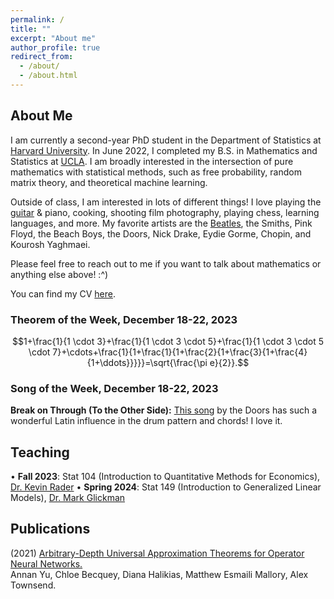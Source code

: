 ```yaml
---
permalink: /
title: ""
excerpt: "About me"
author_profile: true
redirect_from: 
  - /about/
  - /about.html
---
```

## About Me

I am currently a second-year PhD student in the Department of Statistics at [Harvard University](https://statistics.fas.harvard.edu/). In June 2022, I completed my B.S. in Mathematics and Statistics at [UCLA](https://ww3.math.ucla.edu/). I am broadly interested in the intersection of pure mathematics with statistical methods, such as free probability, random matrix theory, and theoretical machine learning.

Outside of class, I am interested in lots of different things! I love playing the [guitar](https://mattesmaili.github.io/files/guitar.png) & piano, cooking, shooting film photography, playing chess, learning languages, and more. My favorite artists are the [Beatles](https://open.spotify.com/playlist/07ZKf7841juhmGlI6LMfBd?si=4511ac89f1d14618), the Smiths, Pink Floyd, the Beach Boys, the Doors, Nick Drake, Eydie Gorme, Chopin, and Kourosh Yaghmaei.

Please feel free to reach out to me if you want to talk about mathematics or anything else above! :^)

You can find my CV [here](https://mattesmaili.github.io/files/new_resume.pdf).

### Theorem of the Week, December 18-22, 2023

$$1+\frac{1}{1 \cdot 3}+\frac{1}{1 \cdot 3 \cdot 5}+\frac{1}{1 \cdot 3 \cdot 5 \cdot 7}+\cdots+\frac{1}{1+\frac{1}{1+\frac{2}{1+\frac{3}{1+\frac{4}{1+\ddots}}}}}=\sqrt{\frac{\pi e}{2}}.$$

### Song of the Week, December 18-22, 2023

**Break on Through (To the Other Side):** [This song](https://open.spotify.com/track/6ToM0uwxtPKo9CMpbPGYvM?si=7663e4fe82e84068) by the Doors has such a wonderful Latin influence in the drum pattern and chords! I love it.
## Teaching

• **Fall 2023**: Stat 104 (Introduction to Quantitative Methods for Economics), [Dr. Kevin Rader](https://statistics.fas.harvard.edu/people/kevin-rader)
• **Spring 2024**: Stat 149 (Introduction to Generalized Linear Models), [Dr. Mark Glickman](http://www.glicko.net/)

## Publications

(2021) [Arbitrary-Depth Universal Approximation Theorems for Operator Neural Networks.](https://arxiv.org/abs/2109.11354)  
Annan Yu, Chloe Becquey, Diana Halikias, Matthew Esmaili Mallory, Alex Townsend.

